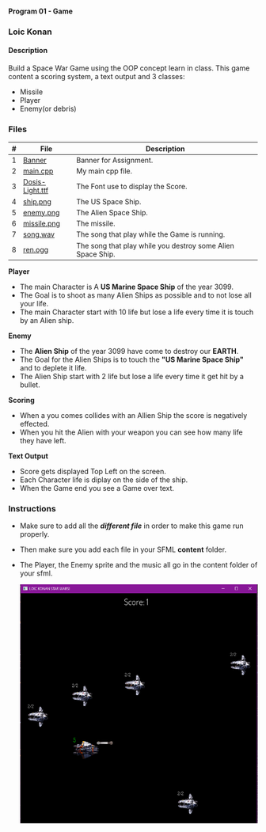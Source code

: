 #### Program 01 - Game

### Loic Konan

#### Description

Build a Space War Game using the OOP concept learn in class. This game content a scoring system, a text output and 3 classes:

- Missile
- Player
- Enemy(or debris)

### Files

|  #  | File                               | Description                                                 |
| :-: | ---------------------------------- | ----------------------------------------------------------- |
|  1  | [Banner](Banner)                   | Banner for Assignment.                                      |
|  2  | [main.cpp](main.cpp)               | My main cpp file.                                           |
|  3  | [Dosis-Light.ttf](Dosis-Light.ttf) | The Font use to display the Score.                          |
|  4  | [ship.png](ship.png)               | The US Space Ship.                                          |
|  5  | [enemy.png](enemy.png)             | The Alien Space Ship.                                       |
|  6  | [missile.png](enemy.png)           | The missile.                                                |
|  7  | [song.wav](song.wav)               | The song that play while the Game is running.               |
|  8  | [ren.ogg](enemy.png)               | The song that play while you destroy some Alien Space Ship. |

**Player**

>

- The main Character is A **US Marine Space Ship** of the year 3099.
- The Goal is to shoot as many Alien Ships as possible and to not lose all your life.
- The main Character start with 10 life but lose a life every time it is touch by an Alien ship.

**Enemy**

>

- The **Alien Ship** of the year 3099 have come to destroy our **EARTH**.
- The Goal for the Alien Ships is to touch the **"US Marine Space Ship"** and to deplete it life.
- The Alien Ship start with 2 life but lose a life every time it get hit by a bullet.

**Scoring**

>

- When a you comes collides with an Allien Ship the score is negatively effected.
- When you hit the Alien with your weapon you can see how many life they have left.

**Text Output**

>

- Score gets displayed Top Left on the screen.
- Each Character life is diplay on the side of the ship.
- When the Game end you see a Game over text.

### Instructions

>

- Make sure to add all the **_different file_** in order to make this game run properly.
- Then make sure you add each file in your SFML **content** folder.
- The Player, the Enemy sprite and the music all go in the content folder of your sfml.

  <img src="Screenshot.png">